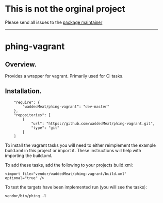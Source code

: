 # This is not the orginal project

Please send all issues to the [package maintainer](https://github.com/nickschuch/phing-vagrant)

-------------------------------------------

phing-vagrant
=======================


## Overview.

Provides a wrapper for vagrant. Primarily used for CI tasks.

## Installation.

```
    "require": {
        "waddedMeat/phing-vagrant": "dev-master"
    },
    "repositories": [
        {
            "url": "https://github.com/waddedMeat/phing-vagrant.git",
            "type": "git"
        }
    ]
```

To install the vagrant tasks you will need to either reimplement the example
build.xml in this project or import it. These instructions will help with
importing the build.xml.


To add these tasks, add the following to your projects build.xml:

```
<import file="vendor/waddedMeat/phing-vagrant/build.xml" optional="true" />
```

To test the targets have been implemented run (you will see the tasks):

```
vendor/bin/phing -l
```
